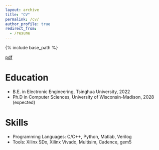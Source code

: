 ```yaml
---
layout: archive
title: "CV"
permalink: /cv/
author_profile: true
redirect_from:
  - /resume
---
```


{% include base_path %}

[pdf](https://thomash1881.github.io/files/Wentao_Hou_CV.pdf)

Education
======
* B.E. in Electronic Engineering, Tsinghua University, 2022
* Ph.D in Computer Sciences, University of Wisconsin-Madison, 2028 (expected)
  
Skills
======
* Programming Languages: C/C++, Python, Matlab, Verilog
* Tools: Xilinx SDx, Xilinx Vivado, Multisim, Cadence, gem5
